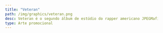 ```yaml
---
title: "Veteran"
path: /img/graphics/veteran.png
desc: Veteran é o segundo álbum de estúdio do rapper americano JPEGMafia, lançado em 19 de janeiro de 2018 pela Deathbomb Arc e Republic Records. O videoclipe da faixa "Baby I'm Bleeding" foi lançado em 1 de dezembro de 2017, seguido por um segundo vídeo para "Real Nega" em 18 de maio de 2018. Em 12 de setembro de 2018, foi lançado o vídeo de "1539 N. Calvert." O álbum recebeu aclamada crítica e apareceu em diversas listas de melhores do ano; em 2019, a Pitchfork o incluiu na posição 171 de sua lista dos melhores álbuns da década.
type: Arte promocional
---
```

